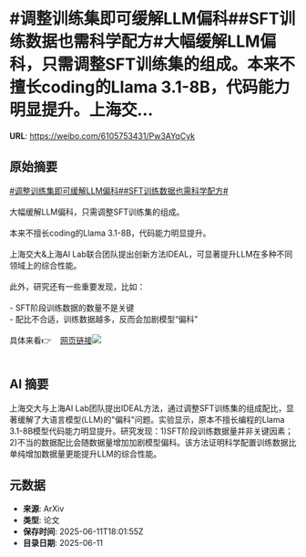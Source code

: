 # #调整训练集即可缓解LLM偏科##SFT训练数据也需科学配方#大幅缓解LLM偏科，只需调整SFT训练集的组成。本来不擅长coding的Llama 3.1-8B，代码能力明显提升。上海交...

**URL**: https://weibo.com/6105753431/Pw3AYqCyk

## 原始摘要

<a href="https://m.weibo.cn/search?containerid=231522type%3D1%26t%3D10%26q%3D%23%E8%B0%83%E6%95%B4%E8%AE%AD%E7%BB%83%E9%9B%86%E5%8D%B3%E5%8F%AF%E7%BC%93%E8%A7%A3LLM%E5%81%8F%E7%A7%91%23&amp;extparam=%23%E8%B0%83%E6%95%B4%E8%AE%AD%E7%BB%83%E9%9B%86%E5%8D%B3%E5%8F%AF%E7%BC%93%E8%A7%A3LLM%E5%81%8F%E7%A7%91%23" data-hide=""><span class="surl-text">#调整训练集即可缓解LLM偏科#</span></a><a href="https://m.weibo.cn/search?containerid=231522type%3D1%26t%3D10%26q%3D%23SFT%E8%AE%AD%E7%BB%83%E6%95%B0%E6%8D%AE%E4%B9%9F%E9%9C%80%E7%A7%91%E5%AD%A6%E9%85%8D%E6%96%B9%23&amp;extparam=%23SFT%E8%AE%AD%E7%BB%83%E6%95%B0%E6%8D%AE%E4%B9%9F%E9%9C%80%E7%A7%91%E5%AD%A6%E9%85%8D%E6%96%B9%23" data-hide=""><span class="surl-text">#SFT训练数据也需科学配方#</span></a><br><br>大幅缓解LLM偏科，只需调整SFT训练集的组成。<br><br>本来不擅长coding的Llama 3.1-8B，代码能力明显提升。<br><br>上海交大&amp;上海AI Lab联合团队提出创新方法IDEAL，可显著提升LLM在多种不同领域上的综合性能。<br><br>此外，研究还有一些重要发现，比如：<br><br>- SFT阶段训练数据的数量不是关键<br>- 配比不合适，训练数据越多，反而会加剧模型“偏科”<br><br>具体来看👉<a href="https://weibo.cn/sinaurl?u=https%3A%2F%2Fmp.weixin.qq.com%2Fs%2F3b4afz0xD6_drY10kosUrA" data-hide=""><span class="url-icon"><img style="width: 1rem;height: 1rem" src="https://h5.sinaimg.cn/upload/2015/09/25/3/timeline_card_small_web_default.png" referrerpolicy="no-referrer"></span><span class="surl-text">网页链接</span></a><img style="" src="https://tvax4.sinaimg.cn/large/006Fd7o3gy1i2bit433ccj30kg0hojwp.jpg" referrerpolicy="no-referrer"><br><br>

## AI 摘要

上海交大与上海AI Lab团队提出IDEAL方法，通过调整SFT训练集的组成配比，显著缓解了大语言模型(LLM)的"偏科"问题。实验显示，原本不擅长编程的Llama 3.1-8B模型代码能力明显提升。研究发现：1)SFT阶段训练数据量并非关键因素；2)不当的数据配比会随数据量增加加剧模型偏科。该方法证明科学配置训练数据比单纯增加数据量更能提升LLM的综合性能。

## 元数据

- **来源**: ArXiv
- **类型**: 论文
- **保存时间**: 2025-06-11T18:01:55Z
- **目录日期**: 2025-06-11
